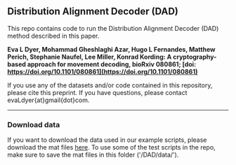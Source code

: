 ## Distribution Alignment Decoder (DAD)
This repo contains code to run the Distribution Alignment Decoder (DAD) method described in this paper.

__Eva L Dyer, Mohammad Gheshlaghi Azar, Hugo L Fernandes, Matthew Perich, Stephanie Naufel, Lee Miller, Konrad Kording: A cryptography-based approach for movement decoding, bioRxiv 080861; [doi: https://doi.org/10.1101/080861](https://doi.org/10.1101/080861)__

If you use any of the datasets and/or code contained in this repository, please cite this preprint. If you have questions, please contact evaLdyer{at}gmail{dot}com.
___
### Download data
If you want to download the data used in our example scripts,
please download the mat files [here](https://dl.dropboxusercontent.com/u/1260288/Data/DAD-Data/Archive.zip).
To use some of the test scripts in the repo, make sure to save the mat files in this folder ('/DAD/data/').
